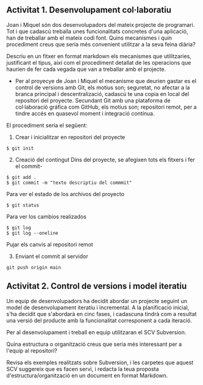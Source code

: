 ## Activitat 1. Desenvolupament col·laboratiu
Joan i Miquel són dos desenvolupadors del mateix projecte de programari. Tot i que cadascú treballa unes funcionalitats concretes d'una aplicació, han de treballar amb el mateix codi font. Quins mecanismes i quin procediment creus que seria més convenient utilitzar a la seva feina diària?

Descriu en un fitxer en format markdown els mecanismes que utilitzaries, justificant el tipus, així com el procediment detallat de les operacions que haurien de fer cada vegada que van a treballar amb el projecte.

- Per al proyecye de Joan i Miquel el mecanisme que deurien gastar es el control de versions amb Git, els motius son; seguretat, no afectar a la branca principal i descentralizació, cadascú te una copia en local del repositori del proyecte. Secundant Git amb una plataforma de col·laboració gráfica com GitHub, els motius son; repositori remot, per a tindre accés en quasevol moment i integració contínua.

El procediment sería el següent:
1. Crear i inicialitzar en repositori del proyecte
```
$ git init
```

2. Creació del contingut
Dins del proyecte, se afegixen tots els fitxers i fer el commit-
```
$ git add .
$ git commit -m "texto descriptiu del commmit"

```
Para ver el estado de los archivos del proyecto
```
$ git status
```
Para ver los cambios realizados 
```
$ git log
$ git log --oneline
```
Pujar els canvis al repositori remot

3. Enviant el commit al servidor
```
git push origin main
```

## Activitat 2. Control de versions i model iteratiu
Un equip de desenvolupadors ha decidit abordar un projecte seguint un model de desenvolupament iteratiu i incremental. A la planificació inicial, s'ha decidit que s'abordarà en cinc fases, i cadascuna tindrà com a resultat una versió del producte amb la funcionalitat corresponent a cada iteració.

Per al desenvolupament i treball en equip utilitzaran el SCV Subversion.

Quina estructura o organització creus que seria més interessant per a l'equip al repositori?

Revisa els exemples realitzats sobre Subversion, i les carpetes que aquest SCV suggereix que es facen servi, i redacta la teua proposta d'estructura/organització en un document en format Markdown.